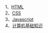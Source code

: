 1、[HTML](https://github.com/SanchunPeng/Interview/blob/master/HTML/html.md)<br/>
2、[CSS](https://github.com/SanchunPeng/Interview/blob/master/CSS/css.md)<br/>
3、[Javascript](https://github.com/SanchunPeng/Interview/blob/master/Javascript/javascript.md)<br/>
4、[计算机基础知识](https://github.com/SanchunPeng/Interview/blob/master/BasicKnowledgeOfComputer/basic.md)<br/>


